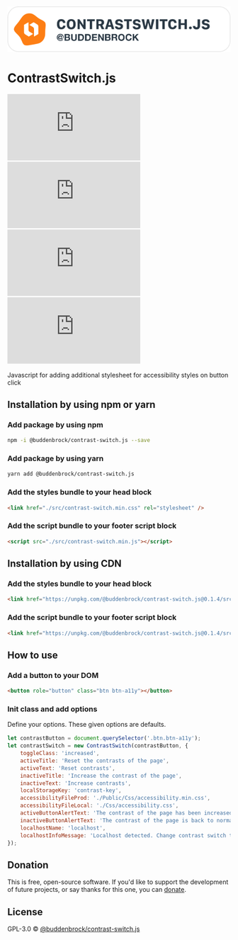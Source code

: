 ![layout][logo-contrast-switch]

[logo-contrast-switch]: demo/Images/logo.svg

# ContrastSwitch.js
![GitHub licenze](https://img.shields.io/github/license/Buddenbrock/contrast-switch.js?style=for-the-badge)
![GitHub release](https://img.shields.io/github/package-json/version/Buddenbrock/contrast-switch.js?style=for-the-badge)
![Last commit](https://img.shields.io/github/last-commit/buddenbrock/contrast-switch.js?style=for-the-badge)
![GitHub repo size](https://img.shields.io/github/repo-size/Buddenbrock/contrast-switch.js?style=for-the-badge)

Javascript for adding additional stylesheet for accessibility styles on button click

## Installation by using npm or yarn
### Add package by using npm
```sh
npm -i @buddenbrock/contrast-switch.js --save
```

### Add package by using yarn
```sh
yarn add @buddenbrock/contrast-switch.js
```

### Add the styles bundle to your head block
```html
<link href="./src/contrast-switch.min.css" rel="stylesheet" />
```

### Add the script bundle to your footer script block
```html
<script src="./src/contrast-switch.min.js"></script>
```

## Installation by using CDN
### Add the styles bundle to your head block
```html
<link href="https://unpkg.com/@buddenbrock/contrast-switch.js@0.1.4/src/contrast-switch.min.css" rel="stylesheet" />
```

### Add the script bundle to your footer script block
```html
<link href="https://unpkg.com/@buddenbrock/contrast-switch.js@0.1.4/src/contrast-switch.min.css" rel="stylesheet" />
```

## How to use
### Add a button to your DOM
```html
<button role="button" class="btn btn-a11y"></button>
```

### Init class and add options
Define your options. These given options are defaults.

```javascript
let contrastButton = document.querySelector('.btn.btn-a11y');
let contrastSwitch = new ContrastSwitch(contrastButton, {
    toggleClass: 'increased',
    activeTitle: 'Reset the contrasts of the page',
    activeText: 'Reset contrasts',
    inactiveTitle: 'Increase the contrast of the page',
    inactiveText: 'Increase contrasts',
    localStorageKey: 'contrast-key',
    accessibilityFileProd: './Public/Css/accessibility.min.css',
    accessibilityFileLocal: './Css/accessibility.css',
    activeButtonAlertText: 'The contrast of the page has been increased for you. Use cookies to save the setting for the complete experience.',
    inactiveButtonAlertText: 'The contrast of the page is back to normal.',
    localhostName: 'localhost',
    localhostInfoMessage: 'Localhost detected. Change contrast switch to local file path',
});
```

## Donation
This is free, open-source software. If you'd like to support the development of future projects, or say thanks for this one, you can [donate](https://www.paypal.me/buddenbrock).

## License
GPL-3.0 &copy; [@buddenbrock/contrast-switch.js](https://github.com/Buddenbrock/contrast-switch.js/blob/master/LICENSE)